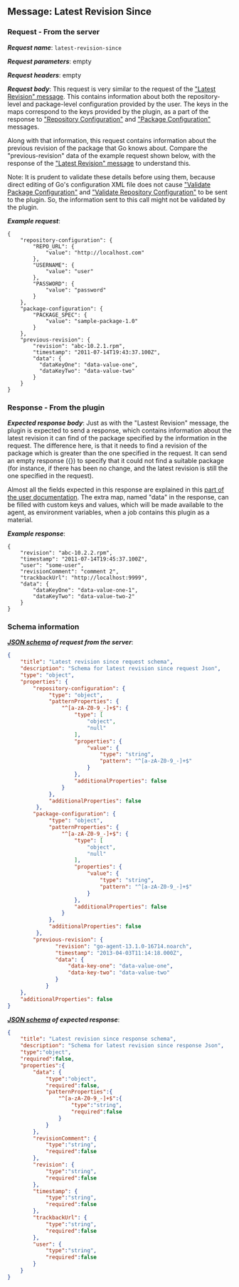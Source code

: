 ## Message: Latest Revision Since
 
### Request - From the server

***Request name***: ```latest-revision-since```

***Request parameters***: empty

***Request headers***: empty

***Request body***: This request is very similar to the request of the ["Latest Revision" message](latest_revision.md). This contains information about both the repository-level and package-level configuration provided by the user. The keys in the maps correspond to the keys provided by the plugin, as a part of the response to ["Repository Configuration"](repository_configuration.md) and ["Package Configuration"](package_configuration.md) messages.

Along with that information, this request contains information about the previous revision of the package that Go knows about. Compare the "previous-revision" data of the example request shown below, with the response of the ["Latest Revision" message](latest_revision.md#response---from-the-plugin) to understand this.

Note: It is prudent to validate these details before using them, because direct editing of Go's configuration XML file does not cause ["Validate Package Configuration"](validate_package_configuration.md) and ["Validate Repository Configuration"](validate_repository_configuration.md) to be sent to the plugin. So, the information sent to this call might not be validated by the plugin.

***Example request***:
```{json}
{
    "repository-configuration": {
        "REPO_URL": {
            "value": "http://localhost.com"
        },
        "USERNAME": {
            "value": "user"
        },
        "PASSWORD": {
            "value": "password"
        }
    },
    "package-configuration": {
        "PACKAGE_SPEC": {
            "value": "sample-package-1.0"
        }
    },
    "previous-revision": {
        "revision": "abc-10.2.1.rpm",
        "timestamp": "2011-07-14T19:43:37.100Z",
        "data": {
          "dataKeyOne": "data-value-one",
          "dataKeyTwo": "data-value-two"
        }
    }
}
```

### Response - From the plugin

***Expected response body***: Just as with the "Lastest Revision" message, the plugin is expected to send a response, which contains information about the latest revision it can find of the package specified by the information in the request. The difference here, is that it needs to find a revision of the package which is greater than the one specified in the request. It can send an empty response ({}) to specify that it could not find a suitable package (for instance, if there has been no change, and the latest revision is still the one specified in the request).

Almost all the fields expected in this response are explained in this [part of the user documentation](http://www.go.cd/documentation/user/current/extension_points/package_repository_extension.html#package-information-display). The extra map, named "data" in the response, can be filled with custom keys and values, which will be made available to the agent, as environment variables, when a job contains this plugin as a material.

***Example response***:
```{json}
{
    "revision": "abc-10.2.2.rpm",
    "timestamp": "2011-07-14T19:45:37.100Z",
    "user": "some-user",
    "revisionComment": "comment 2",
    "trackbackUrl": "http://localhost:9999",
    "data": {
        "dataKeyOne": "data-value-one-1",
        "dataKeyTwo": "data-value-two-2"
    }
}
```

### Schema information

***[JSON schema](http://json-schema.org) of request from the server***:
```json
{
    "title": "Latest revision since request schema",
    "description": "Schema for latest revision since request Json",
    "type": "object",
    "properties": {
        "repository-configuration": {
             "type": "object",
             "patternProperties": {
                 "^[a-zA-Z0-9_-]+$": {
                     "type": [
                         "object",
                         "null"
                     ],
                     "properties": {
                         "value": {
                             "type": "string",
                             "pattern": "^[a-zA-Z0-9_-]+$"
                         }
                     },
                     "additionalProperties": false
                 }
             },
             "additionalProperties": false
         },
        "package-configuration": {
             "type": "object",
             "patternProperties": {
                 "^[a-zA-Z0-9_-]+$": {
                     "type": [
                         "object",
                         "null"
                     ],
                     "properties": {
                         "value": {
                             "type": "string",
                             "pattern": "^[a-zA-Z0-9_-]+$"
                         }
                     },
                     "additionalProperties": false
                 }
             },
             "additionalProperties": false
         },
        "previous-revision": {
               "revision": "go-agent-13.1.0-16714.noarch",
               "timestamp": "2013-04-03T11:14:18.000Z",
               "data": {
                   "data-key-one": "data-value-one",
                   "data-key-two": "data-value-two"
               }
            }
    },
    "additionalProperties": false
}
```

***[JSON schema](http://json-schema.org) of expected response***:
```json
{
    "title": "Latest revision since response schema",
    "description": "Schema for latest revision since response Json",
    "type":"object",
    "required":false,
    "properties":{
        "data": {
            "type":"object",
            "required":false,
            "patternProperties":{
                "^[a-zA-Z0-9_-]+$":{
                    "type":"string",
                    "required":false
                }
            }
        },
        "revisionComment": {
            "type":"string",
            "required":false
        },
        "revision": {
            "type":"string",
            "required":false
        },
        "timestamp": {
            "type":"string",
            "required":false
        },
        "trackbackUrl": {
            "type":"string",
            "required":false
        },
        "user": {
            "type":"string",
            "required":false
        }
    }
}
```
